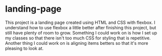 # landing-page

This project is a landing page created using HTML and CSS with flexbox. I understand how to use flexbox a little better after finishing this project, but still have plenty of room to grow. Something I could work on is how I set up my classes so that there isn't too much CSS for styling that is repetitive. Another thing I could work on is aligning items betters so that it's more pleasing to look at.
